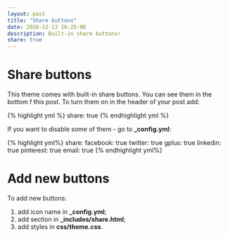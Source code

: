 ```yaml
---
layout: post
title: "Share buttons"
date: 2016-12-13 16:25:06
description: Built-in share buttons!
share: true
---
```


# Share buttons

This theme comes with built-in share buttons. You can see them in the bottom f this post.
To turn them on in the header of your post add:

{% highlight yml %}
share: true
{% endhighlight yml %}

If you want to disable some of them - go to **_config.yml**:

{% highlight yml%}
share:
  facebook: true
  twitter: true
  gplus: true
  linkedin: true
  pinterest: true
  email: true
{% endhighlight yml%}

# Add new buttons

To add new buttons:

1. add icon name in **_config.yml**;
2. add section in **_includes/share.html**;
3. add styles in **css/theme.css**.
